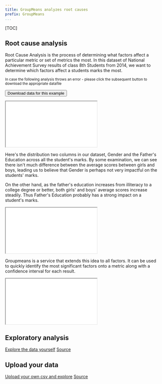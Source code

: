 ```yaml
---
title: GroupMeans analyzes root causes
prefix: GroupMeans
...
```


[TOC]

## Root cause analysis

Root Cause Analysis is the process of determining what factors affect a particular metric or set of metrics the most.
In this dataset of National Achievement Survey results of class 8th Students from 2014, we want to determine which factors affect a students marks the most.

<sub>In case the following analysis throws an error - please click the subsequent button to download the appropriate datafile</sub>

<button id="dl-data">Download data for this example</button>

<script>
$('body').on('click', '#dl-data', function () {
  $.ajax('download-data', function(){})
  window.location.reload()
})
</script>

<iframe class="w-100" src="nas?_format=table&_limit=5&_c=Gender&_c=Age&_c=Father edu&_c=Maths %&_c=Reading %&_c=Science %&_c=Social %&_c=Total %"></iframe>

Here's the distribution  two columns in our dataset, Gender and the Father's Education across all the student's marks.
By some examination, we can see there isn't much difference between the average scores between girls and boys, leading us to believe that Gender is perhaps not very impactful on the students' marks.

On the other hand, as the father's education increases from illiteracy to a college degree or better, both girls' and boys' average scores increase steadily.
Thus Father's Education probably has a strong impact on a student's marks.

<iframe class="w-100" src="nas?&_limit=100000&_sort=Father%20edu&_by=Gender&_by=Father%20edu&_c=Maths%20%25|avg&_c=Reading%20%25|avg&_c=Science%20%25|avg&_c=Social%20%25|avg&_c=Total%20%25|avg&_format=table"></iframe>

Groupmeans is a service that extends this idea to all factors.
It can be used to quickly identify the most significant factors onto a metric along with a confidence interval for each result.

<iframe class="w-100" src="table.html?groups=Gender&groups=Father%20edu&numbers=Maths%20%"></iframe>

## Exploratory analysis

<div class="example">
  <a class="example-demo" href="form.html">Explore the data yourself</a>
  <a class="example-src" href="http://github.com/gramener/gramex/tree/master/gramex/apps/guide/groupmeans/">Source</a>
</div>

<!-- TODO: Allow users to pick from a pre-defined set of segments: Boys/Girls. Below Poverty, Siblings -->

## Upload your data

<div class="example">
  <a class="example-demo" href="custom-explore">Upload your own csv and explore</a>
  <a class="example-src" href="http://github.com/gramener/gramex/tree/master/gramex/apps/guide/groupmeans/">Source</a>
</div>
